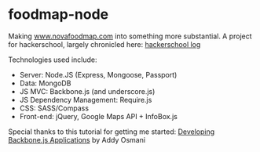 foodmap-node
============

Making www.novafoodmap.com into something more substantial.  A project for hackerschool, largely chronicled here: [hackerschool log](http://blog.danielna.com/hackerschool)

Technologies used include:
* Server: Node.JS (Express, Mongoose, Passport)
* Data: MongoDB
* JS MVC: Backbone.js (and underscore.js)
* JS Dependency Management: Require.js
* CSS: SASS/Compass
* Front-end: jQuery, Google Maps API + InfoBox.js

Special thanks to this tutorial for getting me started: [Developing Backbone.js Applications](http://addyosmani.github.io/backbone-fundamentals) by Addy Osmani